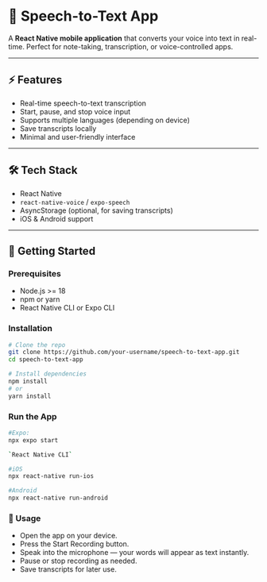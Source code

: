 # 🎤 Speech-to-Text App

A **React Native mobile application** that converts your voice into text in real-time. Perfect for note-taking, transcription, or voice-controlled apps.

---

## ⚡ Features

- Real-time speech-to-text transcription  
- Start, pause, and stop voice input  
- Supports multiple languages (depending on device)  
- Save transcripts locally  
- Minimal and user-friendly interface  

---

## 🛠 Tech Stack

- React Native  
- `react-native-voice` / `expo-speech`  
- AsyncStorage (optional, for saving transcripts)  
- iOS & Android support  

---

## 🚀 Getting Started

### Prerequisites

- Node.js >= 18  
- npm or yarn  
- React Native CLI or Expo CLI  

### Installation

```bash
# Clone the repo
git clone https://github.com/your-username/speech-to-text-app.git
cd speech-to-text-app

# Install dependencies
npm install
# or
yarn install
```

###  Run the App
```bash
#Expo:
npx expo start

`React Native CLI`

#iOS
npx react-native run-ios

#Android
npx react-native run-android
```

### 🎯 Usage
- Open the app on your device.
- Press the Start Recording button.
- Speak into the microphone — your words will appear as text instantly.
- Pause or stop recording as needed.
- Save transcripts for later use.
